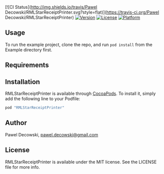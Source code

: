 
[![CI Status](http://img.shields.io/travis/Pawel Decowski/RMLStarReceiptPrinter.svg?style=flat)](https://travis-ci.org/Pawel Decowski/RMLStarReceiptPrinter)
[![Version](https://img.shields.io/cocoapods/v/RMLStarReceiptPrinter.svg?style=flat)](http://cocoapods.org/pods/RMLStarReceiptPrinter)
[![License](https://img.shields.io/cocoapods/l/RMLStarReceiptPrinter.svg?style=flat)](http://cocoapods.org/pods/RMLStarReceiptPrinter)
[![Platform](https://img.shields.io/cocoapods/p/RMLStarReceiptPrinter.svg?style=flat)](http://cocoapods.org/pods/RMLStarReceiptPrinter)

## Usage

To run the example project, clone the repo, and run `pod install` from the Example directory first.

## Requirements

## Installation

RMLStarReceiptPrinter is available through [CocoaPods](http://cocoapods.org). To install
it, simply add the following line to your Podfile:

```ruby
pod "RMLStarReceiptPrinter"
```

## Author

Pawel Decowski, pawel.decowski@gmail.com

## License

RMLStarReceiptPrinter is available under the MIT license. See the LICENSE file for more info.
